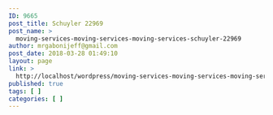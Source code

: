 ```yaml
---
ID: 9665
post_title: Schuyler 22969
post_name: >
  moving-services-moving-services-moving-services-schuyler-22969
author: mrgabonijeff@gmail.com
post_date: 2018-03-28 01:49:10
layout: page
link: >
  http://localhost/wordpress/moving-services-moving-services-moving-services-schuyler-22969/
published: true
tags: [ ]
categories: [ ]
---
```

